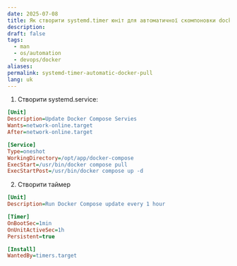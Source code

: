 ```yaml
---
date: 2025-07-08
title: Як створити systemd.timer юніт для автоматичної скомпоновки docker compose?
description: 
draft: false
tags:
  - man
  - os/automation
  - devops/docker
aliases: 
permalink: systemd-timer-automatic-docker-pull
lang: uk
---
```


1. Створити systemd.service:

```ini
[Unit]
Description=Update Docker Compose Servies
Wants=network-online.target
After=network-online.target

[Service]
Type=oneshot
WorkingDirectory=/opt/app/docker-compose
ExecStart=/usr/bin/docker compose pull
ExecStartPost=/usr/bin/docker compose up -d
```

2. Створити таймер

```ini
[Unit]
Description=Run Docker Compose update every 1 hour

[Timer]
OnBootSec=1min
OnUnitActiveSec=1h
Persistent=true

[Install]
WantedBy=timers.target
```


